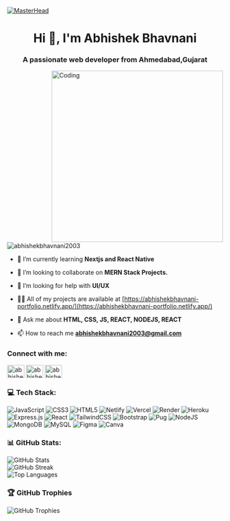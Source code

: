 [![MasterHead](https://img.freepik.com/free-vector/development-typographic-header-presenting-content-web-pages-website-layout-composition-color-development-idea-computer-technology-flat-vector-illustration_613284-2493.jpg?t=st=1716622530~exp=1716626130~hmac=6f5b4adb3a224caf1014a654f7f8ce5c50e150be95bbd7f34482a0d3c18fd8d5&w=1060)](https://abhishekbhavnani-portfolio.netlify.app/)
<h1 align="center">Hi 👋, I'm Abhishek Bhavnani</h1>
<h3 align="center">A passionate web developer from Ahmedabad,Gujarat</h3>
<img align="right" alt="Coding" width="400" src="https://camo.githubusercontent.com/7de37139d0b4c1ce40865e799b446c0e963a3dd8fb68d239707237c40604fa3d/68747470733a2f2f63646e2e6472696262626c652e636f6d2f75736572732f3733303730332f73637265656e73686f74732f363538313234332f6176656e746f2e676966">

<p align="left"> <img src="https://komarev.com/ghpvc/?username=abhishekbhavnani2003&label=Profile%20views&color=0e75b6&style=flat" alt="abhishekbhavnani2003" /> </p>

- 🌱 I’m currently learning **Nextjs and React Native**

- 👯 I’m looking to collaborate on **MERN Stack Projects.**

- 🤝 I’m looking for help with **UI/UX**

- 👨‍💻 All of my projects are available at [https://abhishekbhavnani-portfolio.netlify.app/](https://abhishekbhavnani-portfolio.netlify.app/)

- 💬 Ask me about **HTML, CSS, JS, REACT, NODEJS, REACT**

- 📫 How to reach me **abhishekbhavnani2003@gmail.com**


<h3 align="left">Connect with me:</h3>
<p align="left">
<a href="https://www.linkedin.com/in/abhishek-bhavnani/" target="blank"><img align="center" src="https://raw.githubusercontent.com/rahuldkjain/github-profile-readme-generator/master/src/images/icons/Social/linked-in-alt.svg" alt="abhishek bhavnani" height="30" width="40" /></a>
<a href="https://instagram.com/abhishek_bhavnani/" target="blank"><img align="center" src="https://raw.githubusercontent.com/rahuldkjain/github-profile-readme-generator/master/src/images/icons/Social/instagram.svg" alt="abhishek_bhavnani" height="30" width="40" /></a>
<a href="https://www.leetcode.com/abhishekbhavnani" target="blank"><img align="center" src="https://raw.githubusercontent.com/rahuldkjain/github-profile-readme-generator/master/src/images/icons/Social/leet-code.svg" alt="abhishekbhavnani" height="30" width="40" /></a>
</p>

<h3>💻 Tech Stack:</h3>
<p>
  <img src="https://img.shields.io/badge/javascript-%23323330.svg?style=for-the-badge&logo=javascript&logoColor=%23F7DF1E" alt="JavaScript" />
  <img src="https://img.shields.io/badge/css3-%231572B6.svg?style=for-the-badge&logo=css3&logoColor=white" alt="CSS3" />
  <img src="https://img.shields.io/badge/html5-%23E34F26.svg?style=for-the-badge&logo=html5&logoColor=white" alt="HTML5" />
  <img src="https://img.shields.io/badge/netlify-%23000000.svg?style=for-the-badge&logo=netlify&logoColor=#00C7B7" alt="Netlify" />
  <img src="https://img.shields.io/badge/vercel-%23000000.svg?style=for-the-badge&logo=vercel&logoColor=white" alt="Vercel" />
  <img src="https://img.shields.io/badge/Render-%46E3B7.svg?style=for-the-badge&logo=render&logoColor=white" alt="Render" />
  <img src="https://img.shields.io/badge/heroku-%23430098.svg?style=for-the-badge&logo=heroku&logoColor=white" alt="Heroku" />
  <img src="https://img.shields.io/badge/express.js-%23404d59.svg?style=for-the-badge&logo=express&logoColor=%2361DAFB" alt="Express.js" />
  <img src="https://img.shields.io/badge/react-%2320232a.svg?style=for-the-badge&logo=react&logoColor=%2361DAFB" alt="React" />
  <img src="https://img.shields.io/badge/tailwindcss-%2338B2AC.svg?style=for-the-badge&logo=tailwind-css&logoColor=white" alt="TailwindCSS" />
  <img src="https://img.shields.io/badge/bootstrap-%238511FA.svg?style=for-the-badge&logo=bootstrap&logoColor=white" alt="Bootstrap" />
  <img src="https://img.shields.io/badge/Pug-FFF?style=for-the-badge&logo=pug&logoColor=A86454" alt="Pug" />
  <img src="https://img.shields.io/badge/node.js-6DA55F?style=for-the-badge&logo=node.js&logoColor=white" alt="NodeJS" />
  <img src="https://img.shields.io/badge/MongoDB-%234ea94b.svg?style=for-the-badge&logo=mongodb&logoColor=white" alt="MongoDB" />
  <img src="https://img.shields.io/badge/mysql-4479A1.svg?style=for-the-badge&logo=mysql&logoColor=white" alt="MySQL" />
  <img src="https://img.shields.io/badge/figma-%23F24E1E.svg?style=for-the-badge&logo=figma&logoColor=white" alt="Figma" />
  <img src="https://img.shields.io/badge/Canva-%2300C4CC.svg?style=for-the-badge&logo=Canva&logoColor=white" alt="Canva" />
</p>

<h3>📊 GitHub Stats:</h3>
<p>
  <img src="https://github-readme-stats.vercel.app/api?username=AbhishekBhavnani2003&theme=dark&hide_border=false&include_all_commits=false&count_private=false" alt="GitHub Stats" />
  <br/>
  <img src="https://github-readme-streak-stats.herokuapp.com/?user=AbhishekBhavnani2003&theme=dark&hide_border=false" alt="GitHub Streak" />
  <br/>
  <img src="https://github-readme-stats.vercel.app/api/top-langs/?username=AbhishekBhavnani2003&theme=dark&hide_border=false&include_all_commits=false&count_private=false&layout=compact" alt="Top Languages" />
</p>

<h3>🏆 GitHub Trophies</h3>
<p>
  <img src="https://github-profile-trophy.vercel.app/?username=AbhishekBhavnani2003&theme=radical&no-frame=false&no-bg=true&margin-w=4" alt="GitHub Trophies" />
</p>



